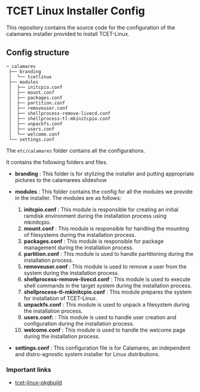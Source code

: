 # TCET Linux Installer Config

This repository contains the source code for the configuration of the calamares installer provided to install TCET-Linux.

## Config structure

```
─ calamares
 ├── branding
 │  └── tcetlinux
 ├── modules
 │  ├── initcpio.conf
 │  ├── mount.conf
 │  ├── packages.conf
 │  ├── partition.conf
 │  ├── removeuser.conf
 │  ├── shellprocess-remove-livecd.conf
 │  ├── shellprocess-tl-mkinitcpio.conf
 │  ├── unpackfs.conf
 │  ├── users.conf
 │  └── welcome.conf
 └── settings.conf
```

The `etc/calamares` folder contains all the configurations.

It contains the following folders and files.

- **branding** : This folder is for stylizing the installer and putting appropriate pictures to the calamarees slideshow

- **modules** : This folder contains the config for all the modules we provide in the installer. The modules are as follows:

  1. **initcpio.conf** : This module is responsible for creating an initial ramdisk environment during the installation process using mkinitcpio.
  2. **mount.conf** : This module is responsible for handling the mounting of filesystems during the installation process.
  3. **packages.conf** : This module is responsible for package management during the installation process.
  4. **partition.conf** : This module is used to handle partitioning during the installation process.
  5. **removeuser.conf** : This module is used to remove a user from the system during the installation process.
  6. **shellprocess-remove-livecd.conf** : This module is used to execute shell commands in the target system during the installation process.
  7. **shellprocess-tl-mkinitcpio.conf** : This module prepares the system for installation of TCET-Linux.
  8. **unpackfs.conf** : This module is used to unpack a filesystem during the installation process.
  9. **users.conf:** : This module is used to handle user creation and configuration during the installation process.
  10. **welcome.conf** : This module is used to handle the welcome page during the installation process.

- **settings.conf** : This configuration file is for Calamares, an independent and distro-agnostic system installer for Linux distributions.

### Important links

- [tcet-linux-pkgbuild](https://github.com/tcet-opensource/tcet-linux-pkgbuild/tree/main/installer)
